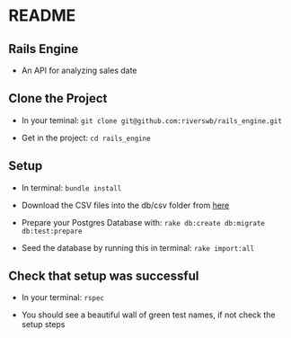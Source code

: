 # README

## Rails Engine

* An API for analyzing sales date

## Clone the Project

* In your teminal: ```git clone git@github.com:riverswb/rails_engine.git ```

* Get in the project: ``` cd rails_engine ```

## Setup

* In terminal: ```bundle install ```

* Download the CSV files into the db/csv folder from [here](https://github.com/turingschool-examples/sales_engine/tree/master/data)

* Prepare your Postgres Database with: ``` rake db:create db:migrate db:test:prepare ```

* Seed the database by running this in terminal: ``` rake import:all ```

## Check that setup was successful

* In your terminal: ``` rspec ```

* You should see a beautiful wall of green test names, if not check the setup steps
